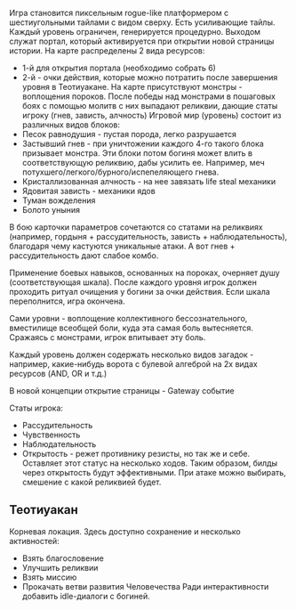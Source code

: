 Игра становится пиксельным rogue-like платформером c шестиугольными тайлами с видом сверху. Есть усиливающие тайлы. Каждый уровень ограничен, генерируется процедурно. Выходом служат портал, который активируется при открытии новой страницы истории. На карте распределены 2 вида ресурсов:
- 1-й для открытия портала (необходимо собрать 6)
- 2-й - очки действия, которые можно потратить после завершения уровня в Теотиуакане.
На карте присутствуют монстры - воплощения пороков. После победы над монстрами в пошаговых боях с помощью молитв с них выпадают реликвии, дающие статы игроку (гнев, зависть, алчность)
Игровой мир (уровень) состоит из различных видов блоков:
- Песок равнодушия - пустая порода, легко разрушается
- Застывший гнев - при уничтожении каждого 4-го такого блока призывает монстра. Эти блоки потом богиня может влить в соответствующую реликвию, дабы усилить ее. Например, меч потухшего/легкого/бурного/испепеляющего гнева.
- Кристаллизованная алчность - на нее завязать life steal механики
- Ядовитая зависть - механики ядов
- Туман вожделения
- Болото уныния

В бою карточки параметров сочетаются со статами на реликвиях (например, гордыня + рассудительность, зависть + наблюдательность), благодаря чему кастуются уникальные атаки.
А вот гнев + рассудительность дают слабое комбо.

Применение боевых навыков, основанных на пороках, очерняет душу (соответствующая шкала). После каждого уровня игрок должен проходить ритуал очищения у богини за очки действия. Если шкала переполнится, игра окончена.

Сами уровни - воплощение коллективного бессознательного, вместилище всеобщей боли, куда эта самая боль вытесняется. Сражаясь с монстрами, игрок впитывает эту боль.

Каждый уровень должен содержать несколько видов загадок - например, какие-нибудь ворота с булевой алгеброй на 2х видах ресурсов (AND, OR и т.д.)

В новой концепции открытие страницы - Gateway событие

Статы игрока:
- Рассудительность
- Чувственность
- Наблюдательность
- Открытость - режет противнику резисты, но так же и себе. Оставляет этот статус на несколько ходов. Таким образом, билды через открытость будут эффективными.
При атаке можно выбирать, смешение с какой реликвией будет.

## Теотиуакан
Корневая локация. Здесь доступно сохранение и несколько активностей:
- Взять благословение
- Улучшить реликвии
- Взять миссию
- Прокачать ветви развития Человечества
Ради интерактивности добавить idle-диалоги с богиней.